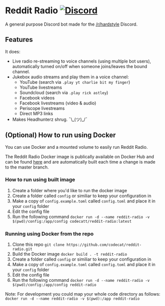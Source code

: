# Reddit Radio [![Discord](https://img.shields.io/discord/319525278978277407.svg)](https://discord.gg/hardstyle)
A general purpose Discord bot made for the [/r/hardstyle](https://reddit.com/r/hardstyle) Discord.

## Features
It does:

* Live radio re-streaming to voice channels (using multiple bot users), automatically turned on/off when someone joins/leaves the bound channel.
* Jukebox audio streams and play them in a voice channel:
  * YouTube (search via `.play yt charlie bit my finger`)
  * YouTube livestreams
  * Soundcloud (search via `.play rick astley`)
  * Facebook videos
  * Facebook livestreams (video & audio)
  * Periscope livestreams
  * Direct MP3 links
* Makes Headhunterz shrug. ¯\\\_(ツ)\_/¯


## (Optional) How to run using Docker
You can use Docker and a mounted volume to easily run Reddit Radio. 

The Reddit Radio Docker image is publically available on Docker Hub and can be found [here](https://hub.docker.com/r/codecatt/reddit-radio) and are automatically built each time a change is made to the master branch.

### How to run using built image
1. Create a folder where you'd like to run the docker image
2. Create a folder called `config` or similiar to keep your configuration in
3. Make a copy of `config.example.toml` called `config.toml` and place it in your `config` folder
4. Edit the config file
5. Run the following command `docker run -d --name reddit-radio -v $(pwd)/config:/app/config codecatt/reddit-radio:latest`

### Running using Docker from the repo
1. Clone this repo
    `git clone https://github.com/codecat/reddit-radio.git`
2. Build the Docker image
    `docker build . -t reddit-radio`
3. Create a folder called `config` or similiar to keep your configuration in
4. Make a copy of `config.example.toml` called `config.toml` and place it in your `config` folder
5. Edit the config file
6. Run the following command
    `docker run -d --name reddit-radio -v $(pwd)/config:/app/config reddit-radio`

Note: For development you could map your whole code directory as follows:
`docker run -d --name reddit-radio -v $(pwd):/app reddit-radio`